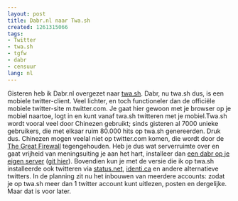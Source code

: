 ```yaml
---
layout: post
title: Dabr.nl naar Twa.sh
created: 1261315066
tags:
- Twitter
- twa.sh
- tgfw
- dabr
- censuur
lang: nl
---
```

Gisteren heb ik Dabr.nl overgezet naar [twa.sh](http://twa.sh/user/berkes). Dabr, nu twa.sh dus, is een mobiele twitter-client. Veel lichter, en toch functioneler dan de officiële mobiele twitter-site m.twitter.com. Je gaat hier gewoon met je browser op je mobiel naartoe, logt in en kunt vanaf twa.sh twitteren met je mobiel.Twa.sh wordt vooral veel door Chinezen gebruikt; sinds gisteren al 7000 unieke gebruikers, die met elkaar ruim 80.000 hits op twa.sh genereerden. Druk dus. Chinezen mogen veelal niet op twitter.com komen, die wordt door de [The Great Firewall](http://nl.wikipedia.org/wiki/The_Great_Firewall) tegengehouden. Heb je dus wat serverruimte over en gaat vrijheid van meningsuiting je aan het hart, installeer dan [een dabr op je eigen server](http://code.google.com/p/dabr/) ([git hier](http://github.com/berkes/dabr)). Bovendien kun je met de versie die ik op twa.sh installeerde ook twitteren via [status.net](http://status.net), [identi.ca](http://identi.ca/berkes) en andere alternatieve twitters. In de planning zit nu het inbouwen van meerdere accounts: zodat je op twa.sh meer dan 1 twitter account kunt uitlezen, posten en dergelijke. Maar dat is voor later.
